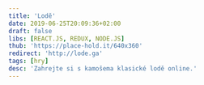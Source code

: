 ```yaml
---
title: 'Lodě'
date: 2019-06-25T20:09:36+02:00
draft: false
libs: [REACT.JS, REDUX, NODE.JS]
thub: 'https://place-hold.it/640x360'
redirect: 'http://lode.ga'
tags: [hry]
desc: 'Zahrejte si s kamošema klasické lodě online.'
---
```

